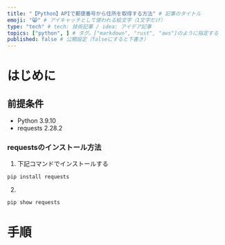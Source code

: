 ```yaml
---
title: "【Python】APIで郵便番号から住所を取得する方法" # 記事のタイトル
emoji: "😸" # アイキャッチとして使われる絵文字（1文字だけ）
type: "tech" # tech: 技術記事 / idea: アイデア記事
topics: ["python", ] # タグ。["markdown", "rust", "aws"]のように指定する
published: false # 公開設定（falseにすると下書き）
---
```

# はじめに
## 前提条件
- Python 3.9.10
- requests 2.28.2
### requestsのインストール方法
1. 下記コマンドでインストールする
```Git bash
pip install requests
```
2. 
```Git bash
pip show requests
```
# 手順
